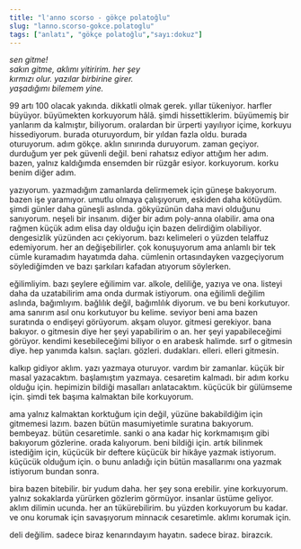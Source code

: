 ```yaml
---
title: "l'anno scorso - gökçe polatoğlu"
slug: "lanno.scorso-gokce.polatoglu"
tags: ["anlatı", "gökçe polatoğlu","sayı:dokuz"]
---
```


*sen gitme!\
sakın gitme, aklımı yitiririm. her şey\
kırmızı olur. yazılar birbirine girer.\
yaşadığımı bilemem yine.*

99 artı 100 olacak yakında. dikkatli olmak gerek. yıllar tükeniyor.
harfler büyüyor. büyümekten korkuyorum hâlâ. şimdi hissettiklerim.
büyümemiş bir yanlarım da kalmıştır, biliyorum. oralardan bir ürperti
yayılıyor içime, korkuyu hissediyorum. burada oturuyordum, bir yıldan
fazla oldu. burada oturuyorum. adım gökçe. aklın sınırında duruyorum.
zaman geçiyor. durduğum yer pek güvenli değil. beni rahatsız ediyor
attığım her adım. bazen, yalnız kaldığımda ensemden bir rüzgâr esiyor.
korkuyorum. korku benim diğer adım.

yazıyorum. yazmadığım zamanlarda delirmemek için güneşe bakıyorum. bazen
işe yaramıyor. umutlu olmaya çalışıyorum, eskiden daha kötüydüm. şimdi
günler daha güneşli aslında. gökyüzünün daha mavi olduğunu sanıyorum.
neşeli bir insanım. diğer bir adım poly-anna olabilir. ama ona rağmen
küçük adım elisa day olduğu için bazen delirdiğim olabiliyor.
dengesizlik yüzünden acı çekiyorum. bazı kelimeleri o yüzden telaffuz
edemiyorum. her an değişebilirler. çok konuşuyorum ama anlamlı bir tek
cümle kuramadım hayatımda daha. cümlenin ortasındayken vazgeçiyorum
söylediğimden ve bazı şarkıları kafadan atıyorum söylerken.

eğilimliyim. bazı şeylere eğilimim var. alkole, deliliğe, yazıya ve ona.
listeyi daha da uzatabilirim ama onda durmak istiyorum. ona eğilimli
değilim aslında, bağımlıyım. bağlılık değil, bağımlılık diyorum. ve bu
beni korkutuyor. ama sanırım asıl onu korkutuyor bu kelime. seviyor beni
ama bazen suratında o endişeyi görüyorum. akşam oluyor. gitmesi
gerekiyor. bana bakıyor. o gitmesin diye her şeyi yapabilirim o an. her
şeyi yapabileceğimi görüyor. kendimi kesebileceğimi biliyor o en arabesk
halimde. sırf o gitmesin diye. hep yanımda kalsın. saçları. gözleri.
dudakları. elleri. elleri gitmesin.

kalkıp gidiyor aklım. yazı yazmaya oturuyor. vardım bir zamanlar. küçük
bir masal yazacaktım. başlamıştım yazmaya. cesaretim kalmadı. bir adım
korku olduğu için. hepimizin bildiği masalları anlatacaktım. küçücük bir
gülümseme için. şimdi tek başıma kalmaktan bile korkuyorum.

ama yalnız kalmaktan korktuğum için değil, yüzüne bakabildiğim için
gitmemesi lazım. bazen bütün masumiyetimle suratına bakıyorum. bembeyaz.
bütün cesaretimle. sanki o ana kadar hiç korkmamışım gibi bakıyorum
gözlerine. orada kalıyorum. beni bildiği için. artık bilinmek istediğim
için, küçücük bir deftere küçücük bir hikâye yazmak istiyorum. küçücük
olduğum için. o bunu anladığı için bütün masallarımı ona yazmak
istiyorum bundan sonra.

bira bazen bitebilir. bir yudum daha. her şey sona erebilir. yine
korkuyorum. yalnız sokaklarda yürürken gözlerim görmüyor. insanlar
üstüme geliyor. aklım dilimin ucunda. her an tükürebilirim. bu yüzden
korkuyorum bu kadar. ve onu korumak için savaşıyorum minnacık
cesaretimle. aklımı korumak için.

deli değilim. sadece biraz kenarındayım hayatın. sadece biraz. birazcık.

